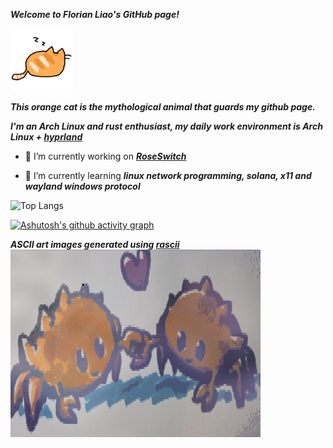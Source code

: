 ***Welcome to Florian Liao's GitHub page!***

<img src="orange-cat-sleep.gif" width="100" height="100" alt="orangecat">

***This orange cat is the mythological animal that guards my github page.***

***I'm an Arch Linux and rust enthusiast, my daily work environment is Arch Linux + [hyprland](https://github.com/huahuadeliaoliao/hua_hyprland_conf)***

- 🔭 I’m currently working on ***[RoseSwitch](https://github.com/huahuadeliaoliao/RoseSwitch)***

- 🌱 I’m currently learning ***linux network programming, solana, x11 and wayland windows protocol***

![Top Langs](https://github-readme-stats.vercel.app/api/top-langs/?username=huahuadeliaoliao&size_weight=0.5&count_weight=0.5)

[![Ashutosh's github activity graph](https://github-readme-activity-graph.vercel.app/graph?username=huahuadeliaoliao&theme=dracula)](https://github.com/ashutosh00710/github-readme-activity-graph)

***ASCII art images generated using [rascii](https://github.com/orhnk/RASCII)***
<img src="ferris-love-thumb.jpg" width="400" height="300" alt="rustacean">
